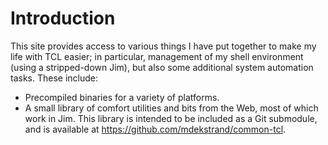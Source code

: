 # Introduction

This site provides access to various things I have put together to make my life
with TCL easier; in particular, management of my shell environment (using a
stripped-down Jim), but also some additional system automation tasks.  These
include:

- Precompiled binaries for a variety of platforms.
- A small library of comfort utilities and bits from the Web, most of which work
  in Jim.  This library is intended to be included as a Git submodule, and is
  available at <https://github.com/mdekstrand/common-tcl>.
